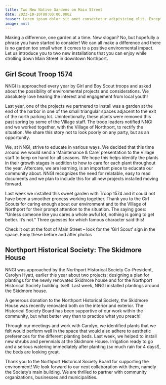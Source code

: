 ```yaml
---
title: Two New Native Gardens on Main Street
date: 2023-10-10T00:00:00.000Z
teaser: Lorem ipsum dolor sit amet consectetur adipisicing elit. Excepturi, fugit.
image: null
---
```


Making a difference, one garden at a time. New slogan? No, but hopefully a phrase you have started to consider! We can all make a difference and there is no garden too small when it comes to a positive environmental impact. Let us introduce you to two new installations that you can enjoy while strolling down Main Street in downtown Northport.

## Girl Scout Troop 1574

NNGI is approached every year by Girl and Boy Scout troops and asked about the possibility of environmental projects and considerations. We absolutely love hearing the interest and engagement from local youth!

Last year, one of the projects we partnered to install was a garden at the end of the harbor in one of the small triangular spaces adjacent to the exit of the north parking lot. Unintentionally, these plants were removed this past spring by some of the Village staff. The troop leaders notified NNGI and we worked together, with the Village of Northport, to rectify the situation. We share this story not to look poorly on any party, but as an opportunity.

We, at NNGI, strive to educate in various ways. We decided that this time around we would send a ‘Maintenance & Care’ presentation to the Village staff to keep on hand for all seasons. We hope this helps identify the plants in their growth stages in addition to how to care for each plant throughout the year. Aftercare, we are learning, is an important piece to educate our community about. NNGI recognizes the need for relatable, easy to read documents and we plan to include this for all new projects installed moving forward.

Last week we installed this sweet garden with Troop 1574 and it could not have been a smoother process working together. Thank you to the Girl Scouts for caring enough about our environment and to the Village of Northport for their prompt attention to the situation. The saying goes: “Unless someone like you cares a whole awful lot, nothing is going to get better. It’s not.” Three guesses for which famous character said this!

Check it out at the foot of Main Street – look for the ‘Girl Scout’ sign in the space. Enoy these before and after photos

## Northport Historical Society: The Skidmore House

NNGI was approached by the Northport Historical Society Co-President, Carolyn Hyatt, earlier this year about two projects: designing a plan for plantings for the newly renovated Skidmore house and for the Northport Historical Society building itself. Last week, NNGI installed plantings around the Skidmore house.

A generous donation to the Northport Historical Society, the Skidmore House was recently renovated both on the interior and exterior. The Historical Society Board has been supportive of our work within the community, but what better way than to practice what you preach!

Through our meetings and work with Carolyn, we identified plants that we felt would perform well in the space that would also adhere to aesthetic preferences for the different planting beds. Last week, we helped to install new shrubs and perennials at the Skidmore House. Irrigation ready to go and a serious watering immediately after planting (so much rain for 4 days!), the beds are looking great.

Thank you to the Northport Historical Society Board for supporting the environment! We look forward to our next collaboration with them, namely the Society’s main building. We are thrilled to partner with community organizations, businesses and municipalities.

